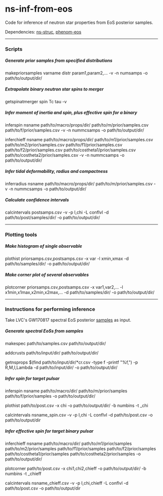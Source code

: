 # ns-inf-from-eos
Code for inference of neutron star properties from EoS posterior samples.

Dependencies: [ns-struc](https://github.com/landryp/ns-struc), [phenom-eos](https://github.com/landryp/phenom-eos)

---

### Scripts

##### Generate prior samples from specified distributions

makepriorsamples varname distr param1,param2,... -v -n numsamps -o path/to/output/dir/

##### Extrapolate binary neutron star spins to merger

getspinatmerger spin Tc tau -v

##### Infer moment of inertia and spin, plus effective spin for a binary

inferspin nsname path/to/macro/props/dir/ path/to/m/prior/samples.csv path/to/f/prior/samples.csv -v -n nummcsamps -o path/to/output/dir/

inferchieff nsname path/to/macro/props/dir/ path/to/m1/prior/samples.csv path/to/m2/prior/samples.csv path/to/f1/prior/samples.csv path/to/f2/prior/samples.csv path/to/costheta1/prior/samples.csv path/to/costheta2/prior/samples.csv -v -n nummcsamps -o path/to/output/dir/

##### Infer tidal deformability, radius and compactness

inferradius nsname path/to/macro/props/dir/ path/to/m/prior/samples.csv -v -n nummcsamps -o path/to/output/dir/

##### Calculate confidence intervals

calcintervals postsamps.csv -v -p I,chi -L conflvl -d path/to/post/samples/dir/ -o path/to/output/dir/

---

### Plotting tools

##### Make histogram of single observable

plothist priorsamps.csv,postsamps.csv -x var -l xmin,xmax -d path/to/samples/dir/ -o path/to/output/dir/

##### Make corner plot of several observables

plotcorner priorsamps.csv,postsamps.csv -x var1,var2,... -l x1min,x1max,x2min,x2max,... -d path/to/samples/dir/ -o path/to/output/dir/

---

### Instructions for performing inference

Take LVC's GW170817 spectral EoS posterior [samples](https://dcc.ligo.org/public/0152/P1800115/012/Parametrized-EoS_maxmass_EoS_samples.dat) as input.

##### Generate spectral EoSs from samples

makespec path/to/samples.csv path/to/output/dir/

addcrusts path/to/input/dir/ path/to/output/dir/

getnsprops $(find path/to/input/dir/*cr.csv -type f -printf "%f,") -p R,M,I,Lambda -d path/to/input/dir/ -o path/to/output/dir/

##### Infer spin for target pulsar

inferspin nsname path/to/macro/dir/ path/to/m/prior/samples path/to/f/prior/samples -o path/to/output/dir/

plothist path/to/post.csv -x chi -o path/to/output/dir/ -b numbins -t _chi

calcintervals nsname_spin.csv -v -p I,chi -L conflvl -d path/to/post.csv -o path/to/output/dir

##### Infer effective spin for target binary pulsar

inferchieff nsname path/to/macro/dir/ path/to/m1/prior/samples path/to/m2/prior/samples path/to/f1/prior/samples path/to/f2/prior/samples path/to/costheta1/prior/samples path/to/costheta2/prior/samples -o path/to/output/dir/

plotcorner path/to/post.csv -x chi1,chi2,chieff -o path/to/output/dir/ -b numbins -t _chieff

calcintervals nsname_chieff.csv -v -p I,chi,chieff -L conflvl -d path/to/post.csv -o path/to/output/dir


